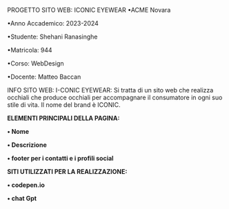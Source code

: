 PROGETTO SITO WEB: ICONIC EYEWEAR
•ACME Novara

•Anno Accademico: 2023-2024

•Studente: Shehani Ranasinghe

•Matricola: 944

•Corso: WebDesign 

•Docente: Matteo Baccan

INFO SITO WEB: I-CONIC EYEWEAR:
Si tratta di un sito web che realizza occhiali che produce occhiali per accompagnare il consumatore in ogni suo stile di vita. Il nome del brand è ICONIC. 

**ELEMENTI PRINCIPALI DELLA PAGINA:**

**• Nome**

**• Descrizione**

**• footer per i contatti e i profili social**

**SITI UTILIZZATI PER LA REALIZZAZIONE:**

**• codepen.io**

**• chat Gpt**
